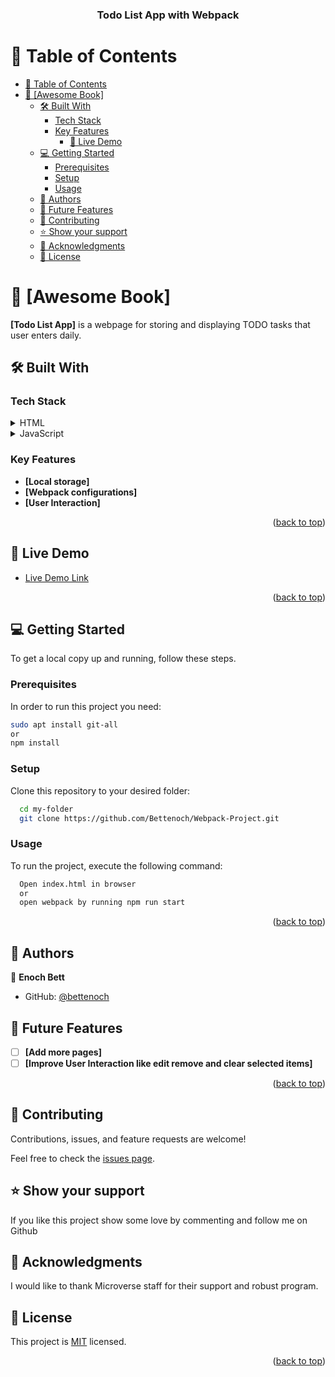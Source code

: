 <a name="readme-top"></a>

<div align="center">

  <h3><b>Todo List App with Webpack</b></h3>

</div>

<!-- TABLE OF CONTENTS -->

# 📗 Table of Contents

- [📗 Table of Contents](#-table-of-contents)
- [📖 \[Awesome Book\] ](#-awesome-book-)
  - [🛠 Built With ](#-built-with-)
    - [Tech Stack ](#tech-stack-)
    - [Key Features ](#key-features-)
      - [🚀 Live Demo](#live-demo)
  - [💻 Getting Started ](#-getting-started-)
    - [Prerequisites](#prerequisites)
    - [Setup](#setup)
    - [Usage](#usage)
  - [👥 Authors ](#-authors-)
  - [🔭 Future Features ](#-future-features-)
  - [🤝 Contributing ](#-contributing-)
  - [⭐️ Show your support ](#️-show-your-support-)
  - [🙏 Acknowledgments ](#-acknowledgments-)
  - [📝 License ](#-license-)

<!-- PROJECT DESCRIPTION -->

# 📖 [Awesome Book] <a name="about-project"></a>

**[Todo List App]** is a webpage for storing and displaying TODO tasks that user enters daily.

## 🛠 Built With <a name="built-with"></a>

### Tech Stack <a name="tech-stack"></a>

<details>
  <summary>HTML</summary>
  <ul>
    <li><a href="https://en.wikipedia.org/wiki/HTML">HTML</a></li>
  </ul>
</details>

<details>
  <summary>JavaScript</summary>
  <ul>
    <li><a href="https://en.wikipedia.org/wiki/JavaScript">JavaScript</a></li>
  </ul>
</details>

<!-- Features -->

### Key Features <a name="key-features"></a>

- **[Local storage]**
- **[Webpack configurations]**
- **[User Interaction]**

<p align="right">(<a href="#readme-top">back to top</a>)</p>

<!-- LIVE DEMO -->

## 🚀 Live Demo <a name="live-demo"></a>

- [Live Demo Link](https://bettenoch.github.io/Awesome-Book-Refractor/)

<p align="right">(<a href="#readme-top">back to top</a>)</p>


<!-- GETTING STARTED -->

## 💻 Getting Started <a name="getting-started"></a>

To get a local copy up and running, follow these steps.

### Prerequisites

In order to run this project you need:

```sh
sudo apt install git-all
or
npm install
```

### Setup

Clone this repository to your desired folder:

```sh
  cd my-folder
  git clone https://github.com/Bettenoch/Webpack-Project.git
```

### Usage

To run the project, execute the following command:

```sh
  Open index.html in browser
  or
  open webpack by running npm run start
```

<p align="right">(<a href="#readme-top">back to top</a>)</p>

<!-- AUTHORS -->

## 👥 Authors <a name="authors"></a>



👤 **Enoch Bett**



- GitHub: [@bettenoch](https://github.com/Bettenoch)
<!-- FUTURE FEATURES -->

## 🔭 Future Features <a name="future-features"></a>

- [ ] **[Add more pages]**
- [ ] **[Improve User Interaction like edit remove and clear selected items]**

<p align="right">(<a href="#readme-top">back to top</a>)</p>

<!-- CONTRIBUTING -->

## 🤝 Contributing <a name="contributing"></a>

Contributions, issues, and feature requests are welcome!

Feel free to check the [issues page](https://github.com/Bettenoch/Webpack-Project/issues).

<!-- SUPPORT -->

## ⭐️ Show your support <a name="support"></a>


If you like this project show some love by commenting and follow me on Github

<!-- ACKNOWLEDGEMENTS -->

## 🙏 Acknowledgments <a name="acknowledgements"></a>


I would like to thank Microverse staff for their support and robust program.

<!-- LICENSE -->

## 📝 License <a name="license"></a>

This project is [MIT](https://github.com/Bettenoch/Webpack-Project/blob/main/LICENSE) licensed.

<p align="right">(<a href="#readme-top">back to top</a>)</p>


<a name="readme-top"></a>

